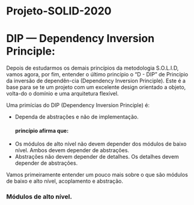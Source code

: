 # Projeto-SOLID-2020



<h1>DIP — Dependency Inversion Principle:</h1>
<div>
<p>Depois de estudarmos os demais princípios da metodologia S.O.L.I.D, vamos agora, por fim, entender o último princípio o “D - DIP” de Princípio da inversão de dependên-cia (Dependency Inversion Principle).
Este é a base para se te um projeto com um excelente design orientado a objeto, volta-do o domínio e uma arquitetura flexível.<p>
<div>

<label> Uma primícias do DIP (Dependency Inversion Principle) é:</label>
<ul>
<li>Dependa de abstrações e não de implementação.<br>
    <h4> princípio afirma que:</h4></li>

<li>Os módulos de alto nível não devem depender dos módulos de baixo nível. Ambos devem depender de abstrações.</li>
<li>Abstrações não devem depender de detalhes. Os detalhes devem depender de abstrações.</li>
</ul>
</div>

<p>Vamos primeiramente entender um pouco mais sobre o que são módulos de baixo e alto nível, acoplamento e abstração.</p>

<h3>Módulos de alto nível.</h3>
